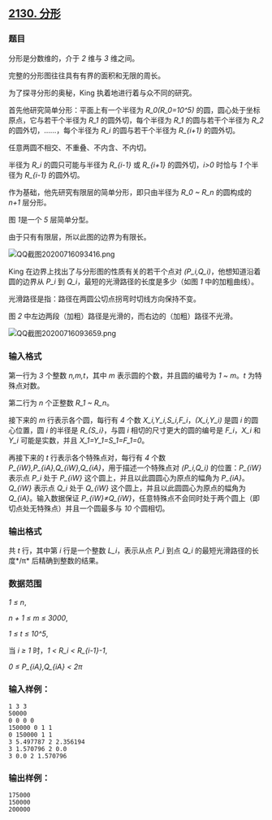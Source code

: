 ## [2130. 分形](https://www.acwing.com/problem/content/2132/)

### 题目

分形是分数维的，介于 *2* 维与 *3* 维之间。

完整的分形图往往具有有界的面积和无限的周长。

为了探寻分形的奥秘，King 执着地进行着与众不同的研究。

首先他研究简单分形：平面上有一个半径为 *R_0(R_0=10^5)* 的圆，圆心处于坐标原点，它与若干个半径为 *R_1* 的圆外切，每个半径为 *R_1* 的圆与若干个半径为 *R_2* 的圆外切，……，每个半径为 *R_i* 的圆与若干个半径为 *R_{i+1}* 的圆外切。

任意两圆不相交、不重叠、不内含、不内切。

半径为 *R_i* 的圆只可能与半径为 *R_{i-1}* 或 *R_{i+1}* 的圆外切，*i>0* 时恰与 *1* 个半径为 *R_{i-1}* 的圆外切。

作为基础，他先研究有限层的简单分形，即只由半径为 *R_0 ~ R_n* 的圆构成的 *n+1* 层分形。

图 *1*是一个 *5* 层简单分型。

由于只有有限层，所以此图的边界为有限长。

 ![QQ截图20200716093416.png](https://cdn.acwing.com/media/article/image/2020/07/16/19_7f5e5178c7-QQ截图20200716093416.png)

King 在边界上找出了与分形图的性质有关的若干个点对 *(P_i,Q_i)*，他想知道沿着圆的边界从 *P_i* 到 *Q_i*，最短的光滑路径的长度是多少（如图 *1* 中的加粗曲线）。

光滑路径是指：路径在两圆公切点拐弯时切线方向保持不变。

图 *2* 中左边两段（加粗）路径是光滑的，而右边的（加粗）路径不光滑。

 ![QQ截图20200716093659.png](https://cdn.acwing.com/media/article/image/2020/07/16/19_de3b2bf8c7-QQ截图20200716093659.png)

### 输入格式

第一行为 *3* 个整数 *n,m,t*，其中 *m* 表示圆的个数，并且圆的编号为 *1 ~ m*。*t* 为特殊点对数。

第二行为 *n* 个正整数 *R_1 ~ R_n*。

接下来的 *m* 行表示各个圆，每行有 *4* 个数 *X_i,Y_i,S_i,F_i*，*(X_i,Y_i)* 是圆 *i* 的圆心位置，圆 *i* 的半径是 *R_{S_i}*，与圆 *i* 相切的尺寸更大的圆的编号是 *F_i*，*X_i* 和 *Y_i* 可能是实数，并且 *X_1=Y_1=S_1=F_1=0*。

再接下来的 *t* 行表示各个特殊点对，每行有 *4* 个数 *P_{iW},P_{iA},Q_{iW},Q_{iA}*，用于描述一个特殊点对 *(P_i,Q_i)* 的位置：*P_{iW}* 表示点 *P_i* 处于 *P_{iW}* 这个圆上，并且以此圆圆心为原点的幅角为 *P_{iA}*。*Q_{iW}* 表示点 *Q_i* 处于 *Q_{iW}* 这个圆上，并且以此圆圆心为原点的幅角为 *Q_{iA}*。输入数据保证 *P_{iW}≠Q_{iW}*，任意特殊点不会同时处于两个圆上（即切点处无特殊点）并且一个圆最多与 *10* 个圆相切。

### 输出格式

共 *t* 行，其中第 *i* 行是一个整数 *L_i*，表示从点 *P_i* 到点 *Q_i* 的最短光滑路径的长度*/π* 后精确到整数的结果。

### 数据范围

*1 ≤ n*,

*n + 1 ≤ m ≤ 3000*,

*1 ≤ t ≤ 10^5*,

当 *i ≥ 1* 时，*1 < R_i < R_{i-1}-1*,

*0 ≤ P_{iA},Q_{iA} < 2π*

### 输入样例：

```
1 3 3
50000
0 0 0 0
150000 0 1 1
0 150000 1 1
3 5.497787 2 2.356194
3 1.570796 2 0.0
3 0.0 2 1.570796
```

### 输出样例：

```
175000
150000
200000
```

